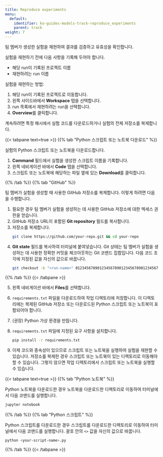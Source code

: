 ```yaml
---
title: Reproduce experiments
menu:
  default:
    identifier: ko-guides-models-track-reproduce_experiments
    parent: track
weight: 7
---
```


팀 멤버가 생성한 실험을 재현하여 결과를 검증하고 유효성을 확인합니다.

실험을 재현하기 전에 다음 사항을 기록해 두어야 합니다.

* 해당 run이 기록된 프로젝트 이름
* 재현하려는 run 이름

실험을 재현하는 방법:

1. 해당 run이 기록된 프로젝트로 이동합니다.
2. 왼쪽 사이드바에서 **Workspace** 탭을 선택합니다.
3. run 목록에서 재현하려는 run을 선택합니다.
4. **Overview**를 클릭합니다.

계속하려면 특정 해시에서 실험 코드를 다운로드하거나 실험의 전체 저장소를 복제합니다.

{{< tabpane text=true >}}
{{% tab "Python 스크립트 또는 노트북 다운로드" %}}

실험의 Python 스크립트 또는 노트북을 다운로드합니다.

1. **Command** 필드에서 실험을 생성한 스크립트 이름을 기록합니다.
2. 왼쪽 네비게이션 바에서 **Code** 탭을 선택합니다.
3. 스크립트 또는 노트북에 해당하는 파일 옆에 있는 **Download**를 클릭합니다.

{{% /tab %}}
{{% tab "GitHub" %}}

팀 멤버가 실험을 생성할 때 사용한 GitHub 저장소를 복제합니다. 이렇게 하려면 다음을 수행합니다.

1. 필요한 경우 팀 멤버가 실험을 생성하는 데 사용한 GitHub 저장소에 대한 엑세스 권한을 얻습니다.
2. GitHub 저장소 URL이 포함된 **Git repository** 필드를 복사합니다.
3. 저장소를 복제합니다.
    ```bash
    git clone https://github.com/your-repo.git && cd your-repo
    ```
4. **Git state** 필드를 복사하여 터미널에 붙여넣습니다. Git 상태는 팀 멤버가 실험을 생성하는 데 사용한 정확한 커밋을 체크아웃하는 Git 코맨드 집합입니다. 다음 코드 조각에 지정된 값을 자신의 값으로 바꿉니다.
    ```bash
    git checkout -b "<run-name>" 0123456789012345678901234567890123456789
    ```

{{% /tab %}}
{{< /tabpane >}}

5. 왼쪽 네비게이션 바에서 **Files**를 선택합니다.
6. `requirements.txt` 파일을 다운로드하여 작업 디렉토리에 저장합니다. 이 디렉토리에는 복제된 GitHub 저장소 또는 다운로드된 Python 스크립트 또는 노트북이 포함되어야 합니다.
7. (권장) Python 가상 환경을 만듭니다.
8. `requirements.txt` 파일에 지정된 요구 사항을 설치합니다.
    ```bash
    pip install -r requirements.txt
    ```

9. 이제 코드와 종속성이 있으므로 스크립트 또는 노트북을 실행하여 실험을 재현할 수 있습니다. 저장소를 복제한 경우 스크립트 또는 노트북이 있는 디렉토리로 이동해야 할 수 있습니다. 그렇지 않으면 작업 디렉토리에서 스크립트 또는 노트북을 실행할 수 있습니다.

{{< tabpane text=true >}}
{{% tab "Python 노트북" %}}

Python 노트북을 다운로드한 경우 노트북을 다운로드한 디렉토리로 이동하여 터미널에서 다음 코맨드를 실행합니다.
```bash
jupyter notebook
```

{{% /tab %}}
{{% tab "Python 스크립트" %}}

Python 스크립트를 다운로드한 경우 스크립트를 다운로드한 디렉토리로 이동하여 터미널에서 다음 코맨드를 실행합니다. 괄호 안의 `<>` 값을 자신의 값으로 바꿉니다.

```bash
python <your-script-name>.py
```

{{% /tab %}}
{{< /tabpane >}}
